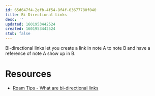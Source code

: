 ```yaml
---
id: 65d647f4-2efb-4f54-8f4f-03677780f040
title: Bi-Directional Links
desc: ''
updated: 1601953442524
created: 1601953442524
stub: false
---
```

Bi-directional links let you create a link in note A to note B and have a reference of note A show up in B.

# Resources

- [Roam Tips - What are bi-directional links](https://www.roamtips.com/home/what-are-bi-directional-links-and-tags-in-roam-research#:~:text=Bi%2Ddirectional%20links%20are%20created,K%20(Ctrl%2DK).)

